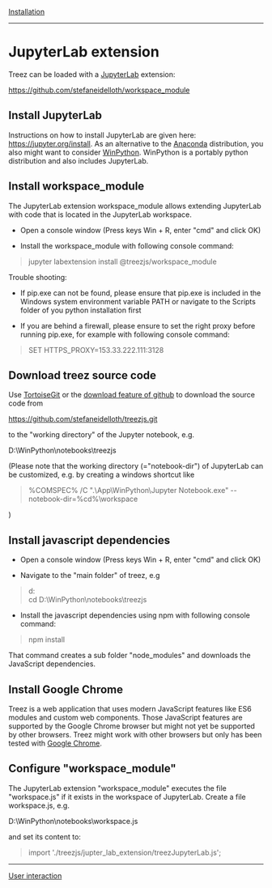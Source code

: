 [Installation](./installation.md)

----

# JupyterLab extension

Treez can be loaded with a [JupyterLab](https://www.tutorialspoint.com/jupyter/jupyterlab_installation_and_getting_started.htm) extension:

https://github.com/stefaneidelloth/workspace_module

## Install JupyterLab

Instructions on how to install JupyterLab are given here: https://jupyter.org/install.
As an alternative to the [Anaconda](https://www.anaconda.com/distribution/) distribution, you also might want to consider [WinPython](https://winpython.github.io/). WinPython is a portably python distribution and also includes JupyterLab.

## Install workspace_module

The JupyterLab extension workspace_module allows extending JupyterLab with code that is located in the JupyterLab workspace.

* Open a console window (Press keys Win + R, enter "cmd" and click OK) 

* Install the workspace_module with following console command:

>jupyter labextension install @treezjs/workspace_module

Trouble shooting:

* If pip.exe can not be found, please ensure that pip.exe is included in the Windows system environment variable PATH or navigate to the Scripts folder of you python installation first

* If you are behind a firewall, please ensure to set the right proxy before running pip.exe, for example with following console command:

>SET HTTPS_PROXY=153.33.222.111:3128

## Download treez source code

Use [TortoiseGit](https://tortoisegit.org/) or the [download feature of github](https://github.com/stefaneidelloth/treezjs/archive/master.zip) to download the source code from

https://github.com/stefaneidelloth/treezjs.git

to the "working directory" of the Jupyter notebook, e.g. 

D:\WinPython\notebooks\treezjs

(Please note that the working directory (="notebook-dir") of JupyterLab can be customized, e.g. by creating a windows shortcut like

>%COMSPEC% /C ".\App\WinPython\Jupyter Notebook.exe"  --notebook-dir=%cd%\workspace

)

## Install javascript dependencies

* Open a console window (Press keys Win + R, enter "cmd" and click OK) 

* Navigate to the "main folder" of treez, e.g

>d:<br>
>cd D:\WinPython\notebooks\treezjs

* Install the javascript dependencies using npm with following console command:

>npm install

That command creates a sub folder "node_modules" and downloads the JavaScript dependencies.

## Install Google Chrome 

Treez is a web application that uses modern JavaScript features like ES6 modules and custom web components. 
Those JavaScript features are supported by the Google Chrome browser but might not yet be supported
by other browsers. Treez might work with other browsers but only has been tested with [Google Chrome](https://www.google.com/chrome/).

## Configure "workspace_module"

The JupyterLab extension "workspace_module" executes the file "workspace.js" if it exists in the workspace of JupyterLab. 
Create a file workspace.js, e.g.

D:\WinPython\notebooks\workspace.js

and set its content to: 

>import './treezjs/jupter_lab_extension/treezJupyterLab.js';

----
[User interaction](https://github.com/stefaneidelloth/treezjs/blob/master/doc/userInteraction.md)


